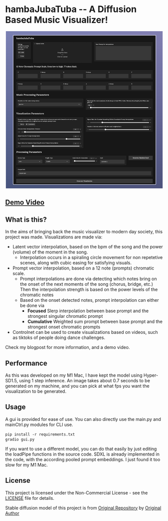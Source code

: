 # hambaJubaTuba -- A Diffusion Based Music Visualizer! 

<p align="center">
  <img src="gradio.jpeg" alt="GUI Preview" height="500" width="500"/>
</p>

## [Demo Video](https://youtu.be/hW7U9wsK3io)

## What is this?

In the aims of bringing back the music visualizer to modern day society, this project was made. Visualizations are made via:
- Latent vector interpolation, based on the bpm of the song and the power (volume) of the moment in the song.
    - Interpolation occurs in a spiraling circle movement for non repetetive scenes, along with cubic easing for satisfying visuals. 
- Prompt vector interpolation, based on a 12 note (prompts) chromatic scale.
  	- Prompt interpolations are done via detecting which notes bring on the onset of the next moments of the song (chorus, bridge, etc.) Then the interpolation strength is based on the power levels of the chromatic notes
  	- Based on the onset detected notes, prompt interpolation can either be done via
  	  	- **Focused** Slerp interpolation between base prompt and the strongest singular chromatic prompt
  	  	- **Cumulative** Weighted sum prompt between base prompt and the strongest onset chromatic prompts
- Controlnet can be used to create visualizations based on videos, such as tiktoks of people doing dance challenges.

Check my blogpost for more information, and a demo video.

## Performance 

As this was developed on my M1 Mac, I have kept the model using Hyper-SD1.5, using 1 step inference. An image takes about 0.7 seconds to be generated on my machine, and you can pick at what fps you want the visualization to be generated. 

## Usage

A gui is provided for ease of use. You can also directly use the main.py and mainCtrl.py modules for CLI use.

```
pip install -r requirements.txt
gradio gui.py

```

If you want to use a different model, you can do that easily by just editing the loadPipe functions in the source code. SDXL is already implemented in the code, with the according pooled prompt embeddings. I just found it too slow for my M1 Mac.

## License

This project is licensed under the Non-Commercial License - see the [LICENSE](LICENSE) file for details.

Stable diffusion model of this project is from [Original Repository](https://huggingface.co/ByteDance/Hyper-SD/blob/main/LICENSE.md) by [Original Author](https://huggingface.co/ByteDance)
